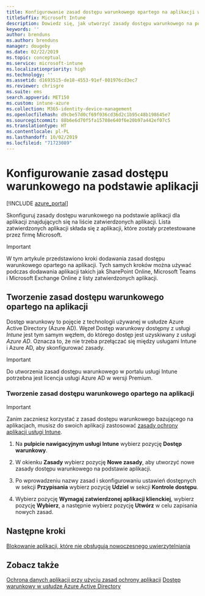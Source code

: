 ```yaml
---
title: Konfigurowanie zasad dostępu warunkowego opartego na aplikacji w usłudze Intune
titleSuffix: Microsoft Intune
description: Dowiedz się, jak utworzyć zasady dostępu warunkowego na podstawie aplikacji przy użyciu usługi Intune.
keywords: ''
author: brenduns
ms.author: brenduns
manager: dougeby
ms.date: 02/22/2019
ms.topic: conceptual
ms.service: microsoft-intune
ms.localizationpriority: high
ms.technology: ''
ms.assetid: d1693515-de18-4553-91ef-801976cd3ec7
ms.reviewer: chrisgre
ms.suite: ems
search.appverid: MET150
ms.custom: intune-azure
ms.collection: M365-identity-device-management
ms.openlocfilehash: d9cbe57d0cf69f036cd36d2c1b95c48b198645e7
ms.sourcegitcommit: 88b6e6d70f5fa15708e640f6e20b97a442ef07c5
ms.translationtype: HT
ms.contentlocale: pl-PL
ms.lasthandoff: 10/02/2019
ms.locfileid: "71723089"
---
```

# <a name="set-up-app-based-conditional-access-policies-with-intune"></a>Konfigurowanie zasad dostępu warunkowego na podstawie aplikacji

[!INCLUDE [azure_portal](../includes/azure_portal.md)]

Skonfiguruj zasady dostępu warunkowego na podstawie aplikacji dla aplikacji znajdujących się na liście zatwierdzonych aplikacji. Lista zatwierdzonych aplikacji składa się z aplikacji, które zostały przetestowane przez firmę Microsoft.

> [!IMPORTANT]
> W tym artykule przedstawiono kroki dodawania zasad dostępu warunkowego opartego na aplikacji. Tych samych kroków można używać podczas dodawania aplikacji takich jak SharePoint Online, Microsoft Teams i Microsoft Exchange Online z listy zatwierdzonych aplikacji.

## <a name="create-app-based-conditional-access-policies"></a>Tworzenie zasad dostępu warunkowego opartego na aplikacji
Dostęp warunkowy to pojęcie z technologii używanej w usłudze Azure Active Directory (Azure AD). Węzeł Dostęp warunkowy dostępny z usługi *Intune* jest tym samym węzłem, do którego dostęp jest uzyskiwany z usługi *Azure AD*. Oznacza to, że nie trzeba przełączać się między usługami Intune i Azure AD, aby skonfigurować zasady.

> [!IMPORTANT]
> Do utworzenia zasad dostępu warunkowego w portalu usługi Intune potrzebna jest licencja usługi Azure AD w wersji Premium.

### <a name="to-create-an-app-based-conditional-access-policy"></a>Tworzenie zasad dostępu warunkowego opartego na aplikacji

> [!IMPORTANT]
> Zanim zaczniesz korzystać z zasad dostępu warunkowego bazującego na aplikacjach, musisz do swoich aplikacji zastosować [zasady ochrony aplikacji usługi Intune](../apps/app-protection-policies.md).

1. Na **pulpicie nawigacyjnym usługi Intune** wybierz pozycję **Dostęp warunkowy**.

2. W okienku **Zasady** wybierz pozycję **Nowe zasady**, aby utworzyć nowe zasady dostępu warunkowego na podstawie aplikacji.

4. Po wprowadzeniu nazwy zasad i skonfigurowaniu ustawień dostępnych w sekcji **Przypisania** wybierz pozycję **Udziel** w sekcji **Kontrole dostępu**.

5. Wybierz pozycję **Wymagaj zatwierdzonej aplikacji klienckiej**, wybierz pozycję **Wybierz**, a następnie wybierz pozycję **Utwórz** w celu zapisania nowych zasad.

## <a name="next-steps"></a>Następne kroki
[Blokowanie aplikacji, które nie obsługują nowoczesnego uwierzytelniania](app-modern-authentication-block.md)

## <a name="see-also"></a>Zobacz także

[Ochrona danych aplikacji przy użyciu zasad ochrony aplikacji](../apps/app-protection-policies.md)
[Dostęp warunkowy w usłudze Azure Active Directory](https://docs.microsoft.com/azure/active-directory/active-directory-conditional-access)

